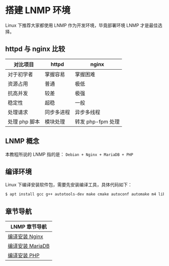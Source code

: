 # 搭建 LNMP 环境

Linux 下推荐大家都使用 LNMP 作为开发环境，毕竟部署环境 LNMP 才是最佳选择。

## httpd 与 nginx 比较

| 对比项目      | httpd      | nginx             |
| ------------- | ---------- | ----------------- |
| 对于初学者    | 掌握容易   | 掌握困难          |
| 资源占用      | 普通       | 极低              |
| 抗高并发      | 较差       | 极强              |
| 稳定性        | 超稳       | 一般              |
| 处理请求      | 同步多进程 | 异步多线程        |
| 处理 php 脚本 | 模块处理   | 转发 php-fpm 处理 |

## LNMP 概念

本教程所说的 LNMP 指的是： `Debian + Nginx + MariaDB + PHP`

## 编译环境

Linux 下编译安装软件包，需要先安装编译工具，具体代码如下：

```sh
$ apt install gcc g++ autotools-dev make cmake autoconf automake m4 libtool
```

## 章节导航

| LNMP 章节导航                                    |
| ------------------------------------------------ |
| [编译安装 Nginx](./lnmp/01-编译安装nginx.md)     |
| [编译安装 MariaDB](./lnmp/02-编译安装mariadb.md) |
| [编译安装 PHP](./lnmp/03-编译安装php.md)         |
